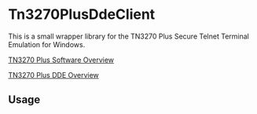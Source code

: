 # Tn3270PlusDdeClient
This is a small wrapper library for the TN3270 Plus Secure Telnet Terminal Emulation for Windows.

[TN3270 Plus Software Overview](http://www.sdisw.com/tn3270/)

[TN3270 Plus DDE Overview](http://www.sdisw.com/tn3270/manual/dde_functions.htm)

## Usage
```

```